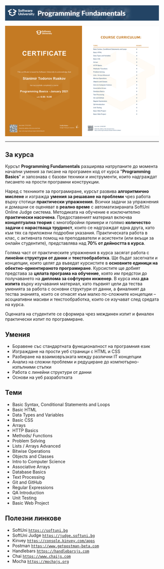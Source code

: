 ![JS-Fundamentals-May-2021](https://github.com/BoykoPetevBoev/JS-Fundamentals-May-2019/blob/master/_README/ProgrammingFundamentals.jpg)

![Image Not Found](https://github.com/MiroRuskov/SoftUni-JS-Fundamentals-May-2021/blob/main/_README/JS-Fundamentals-Certificate.jpg)

---

## За курса

Курсът **Programming Fundamentals** разширява натрупаните до момента начални умения за писане на програмен код от курса "**Programming Basics**" и запознава с базови техники и инструменти, които надграждат писането на прости програмни конструкции.

Наред с техниките за програмиране, курсът развива **алгоритмично мислене** и изгражда **умения за решаване на проблеми** чрез работа върху стотици **практически упражнения**. Всички задачи за упражнения и домашни се оценяват в **реално време** с автоматизираната SoftUni Online Judge система. Методиката на обучение е изключително **практически насочена**. Предоставеният материал включва **концептуална теория** с многобройни примери и голямо **количество задачи с нарастваща трудност**, които се надграждат една друга, като към тях са приложени подробни указания. Практическата работа в клас, с активната помощ на преподаватели и асистенти (или вкъщи за онлайн студентите), представлява над **70% от дейността в курса**.

Голяма част от практическите упражнения в курса засягат работа с **линейни структури от данни** и **текстообработка**. Ще бъдат засегнати и концепции, които целят да въведат курсистите в **основните единици на обектно-ориентираното програмиране**. Курсистите ще добият представа за **цялата програма на обучение**, която им предстои до получаването на **диплома за софтуерен инженер**. В курса има **два изпита** върху изучавания материал, като първият цели да тества уменията за работа с основни структури от данни, а финалният да тества знанията, които се отнасят към малко по-сложните концепции – асоциативни масиви и текстообработка, които се изучават след средата на курса.

Оценката на студентите се сформира чрез междинен изпит и финален практически изпит по програмиране.

## Умения

- Боравене със стандартната функционалност на програмния език
- Изграждане на прости уеб страници с HTML и CSS
- Разбиране на взаимовръзката между различни IT концепции
- Анализ на сложни проблеми и редуциране до компютърно-изпълними стъпки
- Работа с линейни структури от данни
- Основи на уеб разработката

## Теми

- Basic Syntax, Conditional Statements and Loops
- Basic HTML
- Data Types and Variables
- Basic CSS
- Arrays
- HTTP Basics
- Methods/ Functions
- Problem Solving
- Lists / Arrays Advanced
- Bitwise Operations
- Objects and Classes
- Intro to Computer Science
- Associative Arrays
- Database Basics
- Text Processing
- Git and GitHub
- Regular Expressions
- QA Introduction
- Unit Testing
- Basic Web Project

## Полезни линкове

- SoftUni 
<a href="https://softuni.bg">`https://softuni.bg`</a>
- SoftUni Judge 
<a href="https://judge.softuni.bg">`https://judge.softuni.bg`</a>
- Kinvey 
<a href="https://console.kinvey.com/apps">`https://console.kinvey.com/apps`</a>
- Postman 
<a href="https://www.getpostman-beta.com">`https://www.getpostman-beta.com`</a>
- Handlebars 
<a href="https://handlebarsjs.com">`https://handlebarsjs.com`</a>
- Chai 
<a href="https://www.chaijs.com">`https://www.chaijs.com`</a>
- Mocha 
<a href="https://mochajs.org">`https://mochajs.org`</a>
